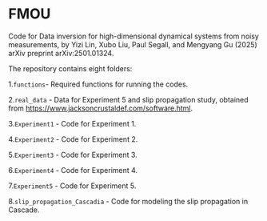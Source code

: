 # FMOU
Code for Data inversion for high-dimensional dynamical systems from noisy measurements, by Yizi Lin, Xubo Liu, Paul Segall, and Mengyang Gu (2025) arXiv preprint arXiv:2501.01324.

The repository contains eight folders:

1.`functions`- Required functions for running the codes.

2.`real_data` - Data for Experiment 5 and slip propagation study, obtained from https://www.jacksoncrustaldef.com/software.html.

3.`Experiment1` - Code for Experiment 1.

4.`Experiment2` - Code for Experiment 2.

5.`Experiment3` - Code for Experiment 3.

6.`Experiment4` - Code for Experiment 4.

7.`Experiment5` - Code for Experiment 5.

8.`slip_propagation_Cascadia` - Code for modeling the slip propagation in Cascade. 
